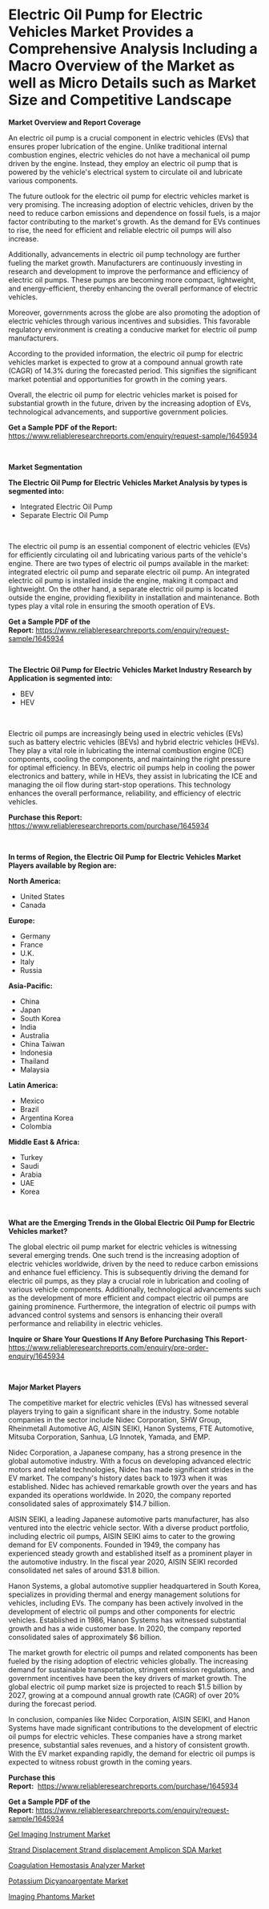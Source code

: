 <p><h1>Electric Oil Pump for Electric Vehicles Market Provides a Comprehensive Analysis Including a Macro Overview of the Market as well as Micro Details such as Market Size and Competitive Landscape</h1></p><p><strong>Market Overview and Report Coverage</strong></p>
<p><p>An electric oil pump is a crucial component in electric vehicles (EVs) that ensures proper lubrication of the engine. Unlike traditional internal combustion engines, electric vehicles do not have a mechanical oil pump driven by the engine. Instead, they employ an electric oil pump that is powered by the vehicle's electrical system to circulate oil and lubricate various components.</p><p>The future outlook for the electric oil pump for electric vehicles market is very promising. The increasing adoption of electric vehicles, driven by the need to reduce carbon emissions and dependence on fossil fuels, is a major factor contributing to the market's growth. As the demand for EVs continues to rise, the need for efficient and reliable electric oil pumps will also increase.</p><p>Additionally, advancements in electric oil pump technology are further fueling the market growth. Manufacturers are continuously investing in research and development to improve the performance and efficiency of electric oil pumps. These pumps are becoming more compact, lightweight, and energy-efficient, thereby enhancing the overall performance of electric vehicles.</p><p>Moreover, governments across the globe are also promoting the adoption of electric vehicles through various incentives and subsidies. This favorable regulatory environment is creating a conducive market for electric oil pump manufacturers.</p><p>According to the provided information, the electric oil pump for electric vehicles market is expected to grow at a compound annual growth rate (CAGR) of 14.3% during the forecasted period. This signifies the significant market potential and opportunities for growth in the coming years.</p><p>Overall, the electric oil pump for electric vehicles market is poised for substantial growth in the future, driven by the increasing adoption of EVs, technological advancements, and supportive government policies.</p></p>
<p><strong>Get a Sample PDF of the Report:</strong> <a href="https://www.reliableresearchreports.com/enquiry/request-sample/1645934">https://www.reliableresearchreports.com/enquiry/request-sample/1645934</a></p>
<p>&nbsp;</p>
<p><strong>Market Segmentation</strong></p>
<p><strong>The Electric Oil Pump for Electric Vehicles Market Analysis by types is segmented into:</strong></p>
<p><ul><li>Integrated Electric Oil Pump</li><li>Separate Electric Oil Pump</li></ul></p>
<p>&nbsp;</p>
<p><p>The electric oil pump is an essential component of electric vehicles (EVs) for efficiently circulating oil and lubricating various parts of the vehicle's engine. There are two types of electric oil pumps available in the market: integrated electric oil pump and separate electric oil pump. An integrated electric oil pump is installed inside the engine, making it compact and lightweight. On the other hand, a separate electric oil pump is located outside the engine, providing flexibility in installation and maintenance. Both types play a vital role in ensuring the smooth operation of EVs.</p></p>
<p><strong>Get a Sample PDF of the Report:</strong>&nbsp;<a href="https://www.reliableresearchreports.com/enquiry/request-sample/1645934">https://www.reliableresearchreports.com/enquiry/request-sample/1645934</a></p>
<p>&nbsp;</p>
<p><strong>The Electric Oil Pump for Electric Vehicles Market Industry Research by Application is segmented into:</strong></p>
<p><ul><li>BEV</li><li>HEV</li></ul></p>
<p>&nbsp;</p>
<p><p>Electric oil pumps are increasingly being used in electric vehicles (EVs) such as battery electric vehicles (BEVs) and hybrid electric vehicles (HEVs). They play a vital role in lubricating the internal combustion engine (ICE) components, cooling the components, and maintaining the right pressure for optimal efficiency. In BEVs, electric oil pumps help in cooling the power electronics and battery, while in HEVs, they assist in lubricating the ICE and managing the oil flow during start-stop operations. This technology enhances the overall performance, reliability, and efficiency of electric vehicles.</p></p>
<p><strong>Purchase this Report:</strong>&nbsp; <a href="https://www.reliableresearchreports.com/purchase/1645934">https://www.reliableresearchreports.com/purchase/1645934</a></p>
<p>&nbsp;</p>
<p><strong>In terms of Region, the Electric Oil Pump for Electric Vehicles Market Players available by Region are:</strong></p>
<p>
    <p> <strong> North America: </strong>
        <ul>
            <li>United States</li>
            <li>Canada</li>
        </ul>
        </p> 
    <p> <strong> Europe: </strong>
        <ul>
            <li>Germany</li>
            <li>France</li>
            <li>U.K.</li>
            <li>Italy</li>
            <li>Russia</li>
        </ul>
        </p> 
    <p> <strong> Asia-Pacific: </strong>
        <ul>
            <li>China</li>
            <li>Japan</li>
            <li>South Korea</li>
            <li>India</li>
            <li>Australia</li>
            <li>China Taiwan</li>
            <li>Indonesia</li>
            <li>Thailand</li>
            <li>Malaysia</li>
        </ul>
        </p> 
    <p> <strong> Latin America: </strong>
        <ul>
            <li>Mexico</li>
            <li>Brazil</li>
            <li>Argentina Korea</li>
            <li>Colombia</li>
        </ul>
        </p> 
    <p> <strong> Middle East & Africa: </strong>
        <ul>
            <li>Turkey</li>
            <li>Saudi</li>
            <li>Arabia</li>
            <li>UAE</li>
            <li>Korea</li>
        </ul>
    </p>
    </p>
<p>&nbsp;</p>
<p><strong>What are the Emerging Trends in the Global Electric Oil Pump for Electric Vehicles market?</strong></p>
<p><p>The global electric oil pump market for electric vehicles is witnessing several emerging trends. One such trend is the increasing adoption of electric vehicles worldwide, driven by the need to reduce carbon emissions and enhance fuel efficiency. This is subsequently driving the demand for electric oil pumps, as they play a crucial role in lubrication and cooling of various vehicle components. Additionally, technological advancements such as the development of more efficient and compact electric oil pumps are gaining prominence. Furthermore, the integration of electric oil pumps with advanced control systems and sensors is enhancing their overall performance and reliability in electric vehicles.</p></p>
<p><strong>Inquire or Share Your Questions If Any Before Purchasing This Report</strong>- <a href="https://www.reliableresearchreports.com/enquiry/pre-order-enquiry/1645934">https://www.reliableresearchreports.com/enquiry/pre-order-enquiry/1645934</a></p>
<p>&nbsp;</p>
<p><strong>Major Market Players</strong></p>
<p><p>The competitive market for electric vehicles (EVs) has witnessed several players trying to gain a significant share in the industry. Some notable companies in the sector include Nidec Corporation, SHW Group, Rheinmetall Automotive AG, AISIN SEIKI, Hanon Systems, FTE Automotive, Mitsuba Corporation, Sanhua, LG Innotek, Yamada, and EMP.</p><p>Nidec Corporation, a Japanese company, has a strong presence in the global automotive industry. With a focus on developing advanced electric motors and related technologies, Nidec has made significant strides in the EV market. The company's history dates back to 1973 when it was established. Nidec has achieved remarkable growth over the years and has expanded its operations worldwide. In 2020, the company reported consolidated sales of approximately $14.7 billion.</p><p>AISIN SEIKI, a leading Japanese automotive parts manufacturer, has also ventured into the electric vehicle sector. With a diverse product portfolio, including electric oil pumps, AISIN SEIKI aims to cater to the growing demand for EV components. Founded in 1949, the company has experienced steady growth and established itself as a prominent player in the automotive industry. In the fiscal year 2020, AISIN SEIKI recorded consolidated net sales of around $31.8 billion.</p><p>Hanon Systems, a global automotive supplier headquartered in South Korea, specializes in providing thermal and energy management solutions for vehicles, including EVs. The company has been actively involved in the development of electric oil pumps and other components for electric vehicles. Established in 1986, Hanon Systems has witnessed substantial growth and has a wide customer base. In 2020, the company reported consolidated sales of approximately $6 billion.</p><p>The market growth for electric oil pumps and related components has been fueled by the rising adoption of electric vehicles globally. The increasing demand for sustainable transportation, stringent emission regulations, and government incentives have been the key drivers of market growth. The global electric oil pump market size is projected to reach $1.5 billion by 2027, growing at a compound annual growth rate (CAGR) of over 20% during the forecast period.</p><p>In conclusion, companies like Nidec Corporation, AISIN SEIKI, and Hanon Systems have made significant contributions to the development of electric oil pumps for electric vehicles. These companies have a strong market presence, substantial sales revenues, and a history of consistent growth. With the EV market expanding rapidly, the demand for electric oil pumps is expected to witness robust growth in the coming years.</p></p>
<p><strong>Purchase this Report:</strong>&nbsp;&nbsp;<a href="https://www.reliableresearchreports.com/purchase/1645934">https://www.reliableresearchreports.com/purchase/1645934</a></p>
<p></p>
<p><strong>Get a Sample PDF of the Report:</strong>&nbsp;<a href="https://www.reliableresearchreports.com/enquiry/request-sample/1645934">https://www.reliableresearchreports.com/enquiry/request-sample/1645934</a></p>
<p><p><a href="https://medium.com/@elyssablick/gel-imaging-instrument-market-trends-and-market-analysis-forecasted-for-period-2023-2030-f6c9cf127d72">Gel Imaging Instrument Market</a></p><p><a href="https://medium.com/@skylargrant2023/decoding-strand-displacement-strand-displacement-amplicon-sda-market-metrics-market-share-trends-f7e7d037011b">Strand Displacement Strand displacement Amplicon SDA Market</a></p><p><a href="https://medium.com/@shanelerde/coagulation-hemostasis-analyzer-market-the-key-to-successful-business-strategy-forecast-till-2030-fec02f003787">Coagulation Hemostasis Analyzer Market</a></p><p><a href="https://medium.com/@devidwarnerrp23/potassium-dicyanoargentate-market-comprehensive-assessment-by-type-application-and-geography-b2fd91fccb75">Potassium Dicyanoargentate Market</a></p><p><a href="https://medium.com/@toneygrimes2023/imaging-phantoms-market-insight-market-trends-growth-forecasted-from-2023-to-2030-2348c031cdaa">Imaging Phantoms Market</a></p></p>